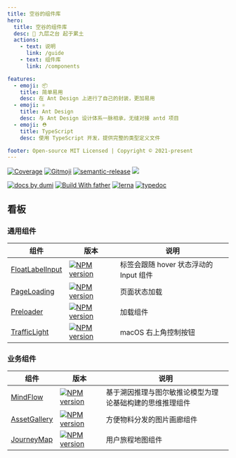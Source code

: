 ```yaml
---
title: 空谷的组件库
hero:
  title: 空谷的组件库
  desc: 🌈 九层之台 起于累土
  actions:
    - text: 说明
      link: /guide
    - text: 组件库
      link: /components

features:
  - emoji: 📦
    title: 简单易用
    desc: 在 Ant Design 上进行了自己的封装，更加易用
  - emoji: ⚛
    title: Ant Design
    desc: 与 Ant Design 设计体系一脉相承，无缝对接 antd 项目
  - emoji: ⛑
    title: TypeScript
    desc: 使用 TypeScript 开发，提供完整的类型定义文件

footer: Open-source MIT Licensed | Copyright © 2021-present
---
```


[![Coverage][coverage]][codecov-url] [![Gitmoji][gitmoji]][gitmoji-url] [![semantic-release][semantic-release]][semantic-release-repo] ![][license-url]

[![ docs by dumi][dumi-url]](https://d.umijs.org/) [![Build With father][father-url]](https://github.com/umijs/father/) [![lerna](https://img.shields.io/badge/maintained%20with-lerna-cc00ff.svg)][lerna-url] [![typedoc](https://img.shields.io/badge/API%20by-typedoc-9600ff.svg)](https://typedoc.org/)

<!-- umi url -->

[lerna-url]: https://lernajs.io/
[dumi-url]: https://img.shields.io/badge/docs%20by-dumi-blue
[father-url]: https://img.shields.io/badge/build%20with-father-028fe4.svg

<!-- badage url -->

[gitmoji]: https://img.shields.io/badge/Gitmoji-%20😜%20😍-FFDD67.svg
[gitmoji-url]: https://gitmoji.carloscuesta.me/
[semantic-release]: https://img.shields.io/badge/%20%20%F0%9F%93%A6%F0%9F%9A%80-semantic--release-e10079.svg
[semantic-release-repo]: https://github.com/semantic-release/semantic-release
[license-url]: https://img.shields.io/github/license/arvinxx/gitmoji-commit-workflow

<!-- Github CI -->

[test-ci]: https://github.com/arvinxx/components/workflows/Test%20CI/badge.svg
[release-ci]: https://github.com/arvinxx/components/workflows/Release%20CI/badge.svg
[test-ci-url]: https://github.com/arvinxx/components/actions?query=workflow%3A%22Test+CI%22
[deploy-ci-url]: https://github.com/arvinxx/components/actions?query=workflow%3A%22Release+CI%22
[coverage]: https://codecov.io/gh/arvinxx/components/branch/master/graph/badge.svg
[codecov-url]: https://codecov.io/gh/arvinxx/components/branch/master

## 看板

### 通用组件

| 组件                                                                     | 版本                                                                             | 说明                                   |
| ------------------------------------------------------------------------ | -------------------------------------------------------------------------------- | -------------------------------------- |
| [FloatLabelInput](/packages/float-label-input/src/float-label-input.md)  | [![NPM version][float-label-input-version-image]][float-label-input-version-url] | 标签会跟随 hover 状态浮动的 Input 组件 |
| [PageLoading](/components/common/page-loading)                           | [![NPM version][page-loading-version-image]][page-loading-version-url]           | 页面状态加载                           |
| [Preloader](/components/common/preloader)                                | [![NPM version][preloader-version-image]][preloader-version-url]                 | 加载组件                               |
| [TrafficLight](/packages/macos-traffic-light/src/macos-traffic-light.md) | [![NPM version][traffic-light-version-image]][traffic-light-version-url]         | macOS 右上角控制按钮                   |

[float-label-input-version-image]: http://img.shields.io/npm/v/@arvinxu/float-label-input.svg?color=deepgreen&label=latest
[float-label-input-version-url]: http://npmjs.org/package/@arvinxu/float-label-input
[page-loading-version-image]: http://img.shields.io/npm/v/@arvinxu/page-loading.svg?color=deepgreen&label=latest
[page-loading-version-url]: http://npmjs.org/package/@arvinxu/page-loading
[preloader-version-image]: http://img.shields.io/npm/v/@arvinxu/preloader.svg?color=deepgreen&label=latest
[preloader-version-url]: http://npmjs.org/package/@arvinxu/preloader
[traffic-light-version-image]: http://img.shields.io/npm/v/@arvinxu/macos-traffic-light.svg?color=deepgreen&label=latest
[traffic-light-version-url]: http://npmjs.org/package/@arvinxu/macos-traffic-light

### 业务组件

| 组件                                                         | 版本                                                                     | 说明                                                     |
| ------------------------------------------------------------ | ------------------------------------------------------------------------ | -------------------------------------------------------- |
| [MindFlow](/packages/mindflow/src/mindflow.md)               | [![NPM version][mindflow-version-image]][mindflow-version-url]           | 基于溯因推理与图尔敏推论模型为理论基础构建的思维推理组件 |
| [AssetGallery](/packages/asset-gallery/src/asset-gallery.md) | [![NPM version][asset-gallery-version-image]][asset-gallery-version-url] | 方便物料分发的图片画廊组件                               |
| [JourneyMap](/packages/journey-map/src/journey-map.md)       | [![NPM version][journey-map-version-image]][journey-map-version-url]     | 用户旅程地图组件                                         |

[mindflow-version-image]: http://img.shields.io/npm/v/@arvinxu/mindflow.svg?color=deepgreen&label=latest
[mindflow-version-url]: http://npmjs.org/package/@arvinxu/mindflow
[asset-gallery-version-image]: http://img.shields.io/npm/v/@arvinxu/asset-gallery.svg?color=deepgreen&label=latest
[asset-gallery-version-url]: http://npmjs.org/package/@arvinxu/asset-gallery
[journey-map-version-image]: http://img.shields.io/npm/v/@arvinxu/journey-map.svg?color=deepgreen&label=latest
[journey-map-version-url]: http://npmjs.org/package/@arvinxu/journey-map
